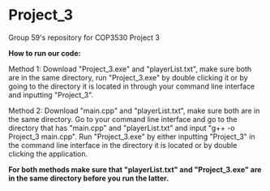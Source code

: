 # Project_3
Group 59's repository for COP3530 Project 3

**How to run our code:**

Method 1: Download "Project_3.exe" and "playerList.txt", make sure both are in the same directory, run "Project_3.exe" by double clicking it or by going to the directory it is located in through your command line interface and inputting "Project_3".

Method 2: Download "main.cpp" and "playerList.txt", make sure both are in the same directory. Go to your command line interface and go to the directory that has "main.cpp" and "playerList.txt" and input "g++ -o Project_3 main.cpp". Run "Project_3.exe" by either inputting "Project_3" in the command line interface in the directory it is located or by double clicking the application. 

**For both methods make sure that "playerList.txt" and "Project_3.exe" are in the same directory before you run the latter.**
